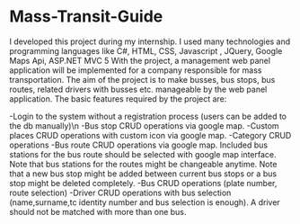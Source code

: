 # Mass-Transit-Guide
I developed this project during my internship. I used many technologies and programming languages like C#, HTML, CSS, Javascript , JQuery, Google Maps Api, ASP.NET MVC 5
With the project, a management web panel application will be implemented for a company responsible for mass transportation. The aim of the project is to make busses, bus stops, bus routes, related drivers with busses etc.  manageable by the web panel application. The basic features required by the project are:

-Login to the system without a registration process (users can be added to the db manually)\n
-Bus stop CRUD operations via google map.
-Custom places CRUD operations with custom icon via google map.
-Category CRUD operations
-Bus route CRUD operations via google map. Included bus stations for the bus route should be selected with google map interface. Note that bus stations for the routes might be changeable anytime. Note that a new bus stop might be added between current bus stops or a bus stop might be deleted completely.
-Bus CRUD operations (plate number, route selection)
-Driver CRUD operations with bus selection (name,surname,tc identity number and bus selection is enough). A driver should not be matched with more than one bus.
